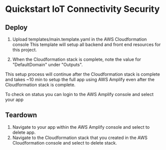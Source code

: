# Quickstart IoT Connectivity Security
## Deploy
1. Upload templates/main.template.yaml in the AWS Cloudformation console
This template will setup all backend and front end resources for this project. 

2. When the Cloudformation stack is complete, note the value for "DefaultDomain" under "Outputs".

This setup process will continue after the Cloudformation stack is complete and takes ~10 min to setup the full app using AWS Amplify even after the Cloudformation stack is complete.

To check on status you can login to the AWS Amplify console and select your app

## Teardown
1. Navigate to your app within the AWS Amplify console and select to delete app.
2. Navigate to the Cloudformation stack that you created in the AWS Cloudformation console and select to delete stack.